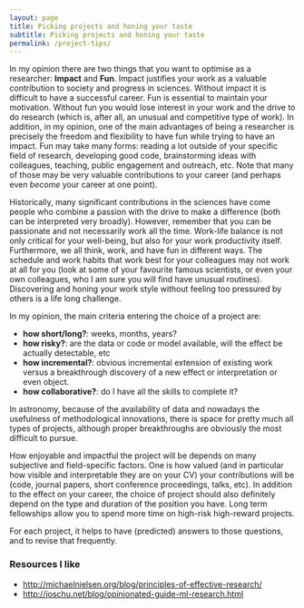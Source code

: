 ```yaml
---
layout: page
title: Picking projects and honing your taste
subtitle: Picking projects and honing your taste
permalink: /project-tips/
---
```


In my opinion there are two things that you want to optimise as a researcher: **Impact** and **Fun**.
Impact justifies your work as a valuable contribution to society and progress in sciences.
Without impact it is difficult to have a successful career.
Fun is essential to maintain your motivation.
Without fun you would lose interest in your work and the drive to do research (which is, after all, an unusual and competitive type of work).
In addition, in my opinion, one of the main advantages of being a researcher is precisely the freedom and flexibility to have fun while trying to have an impact.
Fun may take many forms: reading a lot outside of your specific field of research, developing good code, brainstorming ideas with colleagues, teaching, public engagement and outreach, etc. Note that many of those may be very valuable contributions to your career (and perhaps even *become* your career at one point).

Historically, many significant contributions in the sciences have come people who combine a passion with the drive to make a difference (both can be interpreted very broadly).
However, remember that you can be passionate and not necessarily work all the time. Work-life balance is not only critical for your well-being, but also for your work productivity itself.
Furthermore, we all think, work, and have fun in different ways. The schedule and work habits that work best for your colleagues may not work at all for you (look at some of your favourite famous scientists, or even your own colleagues, who I am sure you will find have unusual routines). Discovering and honing your work style without feeling too pressured by others is a life long challenge.

In my opinion, the main criteria entering the choice of a project are:
* **how short/long?**: weeks, months, years?
* **how risky?**: are the data or code or model available, will the effect be actually detectable, etc
* **how incremental?**: obvious incremental extension of existing work versus a breakthrough discovery of a new effect or interpretation or even object.
* **how collaborative?**: do I have all the skills to complete it?

In astronomy, because of the availability of data and nowadays the usefulness of methodological innovations, there is space for pretty much all types of projects, although proper breakthroughs are obviously the most difficult to pursue.

How enjoyable and impactful the project will be depends on many subjective and field-specific factors. One is how valued (and in particular how visible and interpretable they are on your CV) your contributions will be (code, journal papers, short conference proceedings, talks, etc). In addition to the effect on your career, the choice of project should also definitely depend on the type and duration of the position you have. Long term fellowships allow you to spend more time on high-risk high-reward projects.

For each project, it helps to have (predicted) answers to those questions, and to revise that frequently.

### Resources I like
* http://michaelnielsen.org/blog/principles-of-effective-research/
* http://joschu.net/blog/opinionated-guide-ml-research.html
